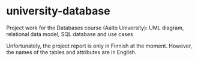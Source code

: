 # university-database
Project work for the Databases course (Aalto University): UML diagram, relational data model, SQL database and use cases

Unfortunately, the project report is only in Finnish at the moment. However, the names of the tables and attributes are in English.
